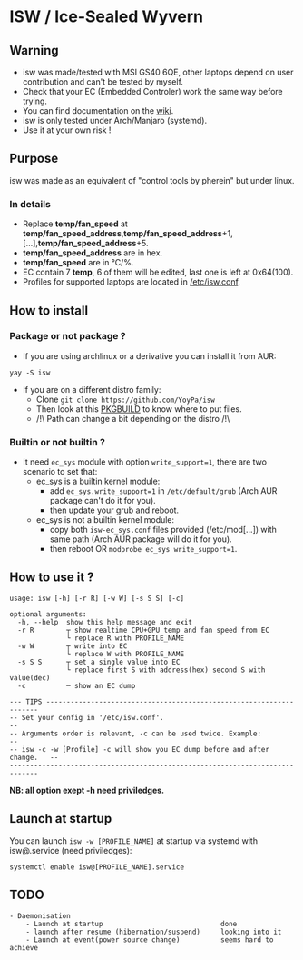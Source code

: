 # ISW / Ice-Sealed Wyvern

## Warning
- isw was made/tested with MSI GS40 6QE, other laptops depend on user contribution and can't be tested by myself.
- Check that your EC (Embedded Controler) work the same way before trying.
- You can find documentation on the <a href="https://github.com/YoyPa/isw/wiki/How-EC-work-(for-GS40-6QE-at-least)">wiki</a>.
- isw is only tested under Arch/Manjaro (systemd).
- Use it at your own risk !

## Purpose
isw was made as an equivalent of "control tools by pherein" but under linux.

### In details
- Replace <b>temp/fan_speed</b> at <b>temp/fan_speed_address</b>,<b>temp/fan_speed_address</b>+1,[...],<b>temp/fan_speed_address</b>+5.
- <b>temp/fan_speed_address</b> are in hex.
- <b>temp/fan_speed</b> are in °C/%.
- EC contain 7 <b>temp</b>, 6 of them will be edited, last one is left at 0x64(100).
- Profiles for supported laptops are located in <a href="https://github.com/YoyPa/isw/blob/master/etc/isw.conf">/etc/isw.conf</a>.

## How to install
### Package or not package ?
- If you are using archlinux or a derivative you can install it from AUR:
```
yay -S isw
```
- If you are on a different distro family:
  - Clone ```git clone https://github.com/YoyPa/isw```
  - Then look at this <a href="https://aur.archlinux.org/cgit/aur.git/tree/PKGBUILD?h=isw">PKGBUILD</a> to know where to put files.
  - /!\ Path can change a bit depending on the distro /!\

### Builtin or not builtin ?
- It need ```ec_sys``` module with option ```write_support=1```, there are two scenario to set that:
  - ec_sys is a builtin kernel module:
    - add ```ec_sys.write_support=1``` in ```/etc/default/grub``` (Arch AUR package can't do it for you).
    - then update your grub and reboot.
  - ec_sys is not a builtin kernel module:
    - copy both ```isw-ec_sys.conf``` files provided (/etc/mod[...]) with same path (Arch AUR package will do it for you).
    - then reboot OR ```modprobe ec_sys write_support=1```.

## How to use it ?
```
usage: isw [-h] [-r R] [-w W] [-s S S] [-c]

optional arguments:
  -h, --help  show this help message and exit
  -r R        ┬ show realtime CPU+GPU temp and fan speed from EC
              └ replace R with PROFILE_NAME
  -w W        ┬ write into EC
              └ replace W with PROFILE_NAME
  -s S S      ┬ set a single value into EC
              └ replace first S with address(hex) second S with value(dec)
  -c          ─ show an EC dump

--- TIPS --------------------------------------------------------------------
-- Set your config in '/etc/isw.conf'.                                     --
-- Arguments order is relevant, -c can be used twice. Example:             --
-- isw -c -w [Profile] -c will show you EC dump before and after change.   --
-----------------------------------------------------------------------------
```
<b>NB: all option exept -h need priviledges.</b>


## Launch at startup
You can launch ```isw -w [PROFILE_NAME]``` at startup via systemd with isw@.service (need priviledges):
```
systemctl enable isw@[PROFILE_NAME].service
```

## TODO
```
- Daemonisation
	- Launch at startup								done
	- launch after resume (hibernation/suspend)		looking into it
	- Launch at event(power source change)			seems hard to achieve
```
